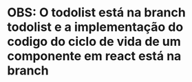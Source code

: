 # OBS: O todolist está na branch todolist e a implementação do codigo do ciclo de vida de um componente em react está na branch 
